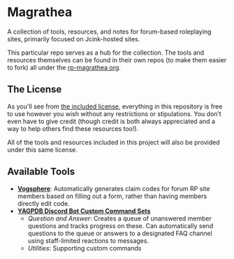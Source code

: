 # Magrathea
A collection of tools, resources, and notes for forum-based roleplaying sites, primarily focused on Jcink-hosted sites.

This particular repo serves as a hub for the collection. The tools and resources themselves can be found in their own repos (to make them easier to fork) all under the [rp-magrathea org](https://github.com/rp-magrathea).

## The License

As you'll see from [the included license](LICENSE), everything in this repository is free to use however you wish without any restrictions or stipulations. You don’t even have to give credit (though credit is both always appreciated and a way to help others find these resources too!).

All of the tools and resources included in this project will also be provided under this same license.

## Available Tools
 - [**Vogsphere**](https://github.com/rp-magrathea/vogsphere): Automatically generates claim codes for forum RP site members based on filling out a form, rather than having members directly edit code.
 - [**YAGPDB Discord Bot Custom Command Sets**](https://github.com/rp-magrathea/yagpdb-cc)
   - *Question and Answer*: Creates a queue of unanswered member questions and tracks progress on these. Can automatically send questions to the queue or answers to a designated FAQ channel using staff-limited reactions to messages.
   - *Utilities*: Supporting custom commands
